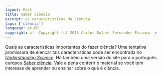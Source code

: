 ```yaml
---
layout: Post
title: Saber ciência
excerpt: as características da ciência
tags: ['ciência']
language: pt-BR
copyright: <!--Copyright (c) 2015 Carlos Rafael Fernandes Picanco-->
---
```

Quais as características importantes do fazer ciência? Uma tentativa promissora de elencar tais características pode ser encontrada no [*Understanding Science*](http://undsci.berkeley.edu/). Há também uma versão do site para o português europeu [Saber ciência](http://saberciencia.tecnico.ulisboa.pt/index.php). Vale a pena conferir o material se você tem interesse de aprender ou ensinar sobre o quê é ciência.